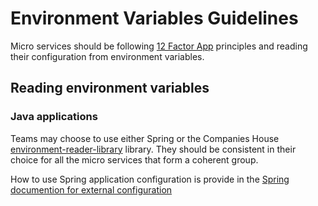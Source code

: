 # Environment Variables Guidelines

Micro services should be following [12 Factor App](https://12factor.net) principles and reading their configuration from environment variables.
## Reading environment variables

### Java applications
Teams may choose to use either Spring or the Companies House [environment-reader-library](https://github.com/companieshouse/environment-reader-library) library. They should be consistent in their choice for all the micro services that form a coherent group.

How to use Spring application configuration is provide in the [Spring documention for external configuration](https://docs.spring.io/spring-boot/docs/1.5.6.RELEASE/reference/html/boot-features-external-config.html)